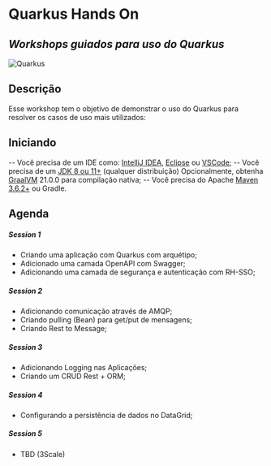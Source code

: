 # Quarkus Hands On
## _Workshops guiados para uso do Quarkus_

![Quarkus](https://quarkus.io/assets/images/quarkus_logo_horizontal_rgb_reverse.svg)
## Descrição
Esse workshop tem o objetivo de demonstrar o uso do Quarkus para resolver os casos de uso mais utilizados: 

## Iniciando

-- Você precisa de um IDE como: [IntelliJ IDEA](https://www.jetbrains.com/idea/download/), [Eclipse](https://www.eclipse.org/downloads/) ou [VSCode](https://code.visualstudio.com/Download);
-- Você precisa de um [JDK 8 ou 11+](https://adoptopenjdk.net/) (qualquer distribuição) Opcionalmente, obtenha [GraalVM](https://www.graalvm.org/) 21.0.0 para compilação nativa;
-- Você precisa do Apache [Maven 3.6.2+](https://maven.apache.org/) ou Gradle. 

## Agenda

##### Session 1
- Criando uma aplicação com Quarkus com arquétipo;
- Adicionado uma camada OpenAPI com Swagger;
- Adicionando uma camada de segurança e autenticação com RH-SSO;
   
##### Session 2
- Adicionando comunicação através de AMQP;
- Criando pulling (Bean) para get/put de mensagens;
- Criando Rest to Message;
##### Session 3
- Adicionando Logging nas Aplicações;
- Criando um CRUD Rest + ORM;

##### Session 4
- Configurando a persistência de dados no DataGrid;

##### Session 5
- TBD (3Scale)